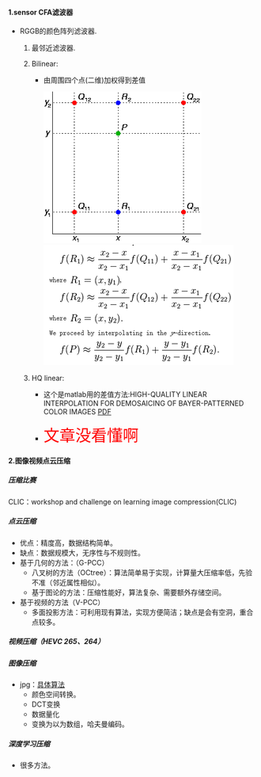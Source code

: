 #### 1.sensor CFA滤波器

- RGGB的颜色阵列滤波器.

  1. 最邻近滤波器.

  2. Bilinear:

     - 由周围四个点(二维)加权得到差值

       ![示意图](./img/1.png)![公式](./img/2.png)

  3. HQ linear:

     - 这个是matlab用的差值方法:HIGH-QUALITY LINEAR INTERPOLATION FOR DEMOSAICING OF BAYER-PATTERNED COLOR IMAGES [PDF](https://www.microsoft.com/en-us/research/wp-content/uploads/2016/02/Demosaicing_ICASSP04.pdf)

     - <font color=#ff0000 size = 6>文章没看懂啊</font>

       

#### 2.图像视频点云压缩

##### 压缩比赛

CLIC：workshop and challenge on learning image compression(CLIC)

##### 点云压缩

- 优点：精度高，数据结构简单。
- 缺点：数据规模大，无序性与不规则性。
- 基于几何的方法：（G-PCC）
  - 八叉树的方法（OCtree）：算法简单易于实现，计算量大压缩率低，先验不准（邻近属性相似）。
  - 基于图论的方法：压缩性能好，算法复杂、需要额外存储空间。
- 基于视频的方法（V-PCC）
  - 多面投影方法：可利用现有算法，实现方便简洁；缺点是会有空洞，重合点较多。

##### 视频压缩（HEVC 265、264）

##### 图像压缩

- jpg：[具体算法](https://www.cnblogs.com/Arvin-JIN/p/9133745.html)
  - 颜色空间转换。
  - DCT变换
  - 数据量化
  - 变换为以为数组，哈夫曼编码。

##### 深度学习压缩

- 很多方法。